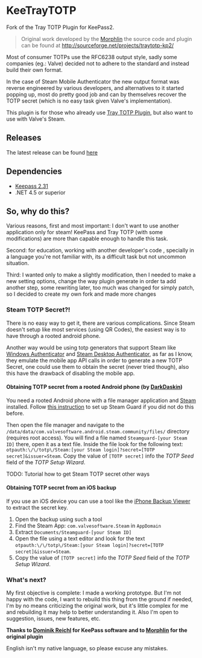 # KeeTrayTOTP
Fork of the Tray TOTP Plugin for KeePass2.

> Original work developed by the [Morphlin](http://sourceforge.net/u/morphlin/profile/) the source code and plugin can be found at http://sourceforge.net/projects/traytotp-kp2/
> 
Most of consumer TOTPs use the RFC6238 output style, sadly some companies (eg.: Valve) decided not to adhere to the standard and instead build their own format.

In the case of Steam Mobile Authenticator the new output format was reverse engineered by various developers, and alternatives to it started popping up, most do pretty good job and can by themselves recover the TOTP secret (which is no easy task given Valve's implementation).

This plugin is for those who already use [Tray TOTP Plugin](http://sourceforge.net/projects/traytotp-kp2/), but also want to use with Valve's Steam.

## Releases

The latest release can be found [here](https://github.com/victor-rds/KeeTrayTOTP/releases)

## Dependencies
* [Keepass 2.31](http://keepass.info/)
* .NET 4.5 or superior

## So, why do this? 
Various reasons, first and most important: I don't want to use another application only for steam! KeePass and Tray TOTP (with some modifications) are more than capable enough to handle this task.

Second: for education, working with another developer's code , specially in a language you're not familiar with, its a difficult task but not  uncommon situation.

Third: I wanted only to make a slightly modification, then I needed to make a new setting options, change the way plugin generate in order ta add another step, some rewriting later, too much was changed for simply patch, so I decided to create my own fork and made more changes

### Steam TOTP Secret?!
There is no easy way to get it, there are various complications. Since Steam doesn't setup like most services (using QR Codes), the easiest way is to have through a rooted android phone.

Another way would be using totp generators that support Steam like [Windows Authenticator](https://github.com/winauth/winauth) and [Steam Desktop Authenticator](https://github.com/Jessecar96/SteamDesktopAuthenticator), as far as I know, they emulate the mobile app API calls in order to generate a new TOTP Secret, one could use them to obtain the secret (never tried though), also this have the drawback of disabling the mobile app.

#### Obtaining TOTP secret from a rooted Android phone (by [DarkDaskin](https://github.com/DarkDaskin))

You need a rooted Android phone with a file manager application and [Steam](https://play.google.com/store/apps/details?id=com.valvesoftware.android.steam.community) installed.
Follow [this instruction](https://support.steampowered.com/kb_article.php?ref=4440-RTUI-9218) to set up Steam Guard if you did not do this before.

Then open the file manager and navigate to the `/data/data/com.valvesoftware.android.steam.community/files/` directory (requires root access). You will find a file named `Steamguard-[your Steam ID]` there, open it as a text file.
Inside the file look for the following text: `otpauth:\/\/totp\/Steam:[your Steam login]?secret=[TOTP secret]&issuer=Steam`.
Copy the value of `[TOTP secret]` info the *TOTP Seed* field of the *TOTP Setup Wizard*.

TODO: Tutorial how to get Steam TOTP secret other ways

#### Obtaining TOTP secret from an iOS backup

If you use an iOS device you can use a tool like the [iPhone Backup Viewer](http://www.imactools.com/iphonebackupviewer/) to extract the secret key.
   1. Open the backup using such a tool
   2. Find the Steam App: `com.valvesoftware.Steam` in `AppDomain`
   3. Extract `Documents/Steamguard-[your Steam ID]`
   4. Open the file using a text editor and look for the text `otpauth:\/\/totp\/Steam:[your Steam login]?secret=[TOTP secret]&issuer=Steam`.
   5. Copy the value of `[TOTP secret]` info the *TOTP Seed* field of the *TOTP Setup Wizard*.

### What's next?
My first objective is complete: I made a working prototype.
But I'm not happy with the code, I want to rebuild this thing from the ground if needed, I'm by no means criticizing the original work, but it's little complex for me and rebuilding it may help to better understanding it. 
Also I'm open to suggestion, issues, new features, etc.

**Thanks to [Dominik Reichl](http://www.dominik-reichl.de/) for KeePass software and to [Morphlin](http://sourceforge.net/u/morphlin/profile/) for the original plugin**

English isn't my native language, so please excuse any mistakes.
